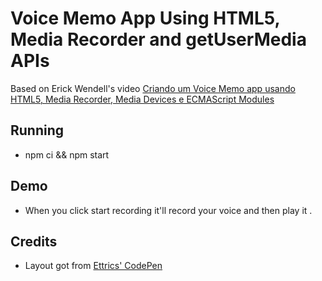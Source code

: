 # Voice Memo App Using HTML5, Media Recorder and getUserMedia APIs

Based on Erick Wendell's video [Criando um Voice Memo app usando HTML5, Media Recorder, Media Devices e ECMAScript Modules](https://www.youtube.com/watch?v=Pd_LS7p_BX4)
## Running

- npm ci && npm start

## Demo

- When you click start recording it'll record your voice and then play it .


## Credits

- Layout got from [Ettrics' CodePen](https://codepen.io/ettrics/pen/KpzzQZ)